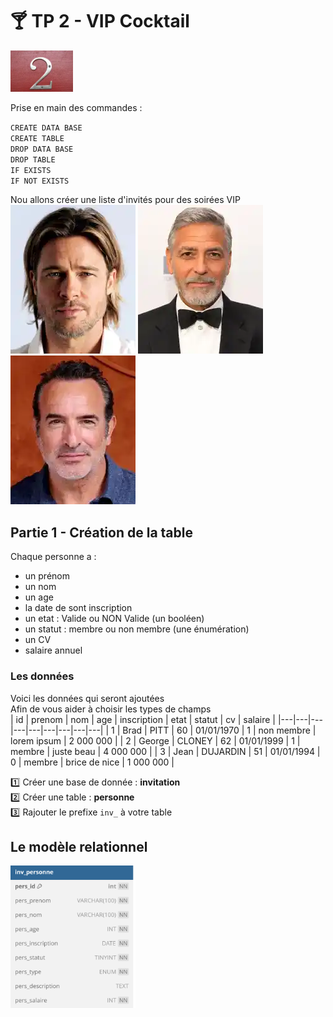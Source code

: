# :cocktail: TP 2 - VIP Cocktail
<img src="../img/num/two.webp" width="100"> 
  
Prise en main des commandes :  
  
<code>CREATE DATA BASE</code>    
<code>CREATE TABLE</code>    
<code>DROP DATA BASE</code>    
<code>DROP TABLE</code>    
<code>IF EXISTS</code>    
<code>IF NOT EXISTS</code>   
   
Nou allons créer une liste d'invités pour des soirées VIP  
![brad](../img/tp/tp2/brad.webp)
![george](../img/tp/tp2/george.webp)
![jean](../img/tp/tp2/jean.webp)
  

## Partie 1 - Création de la table
Chaque personne a :
  
- un prénom
- un nom  
- un age  
- la date de sont inscription
- un etat : Valide ou NON Valide (un booléen)
- un statut : membre ou non membre (une énumération)
- un CV
- salaire annuel
  


### Les données
Voici les données qui seront ajoutées  
Afin de vous aider  à choisir les types de champs  
| id | prenom | nom | age | inscription | etat | statut | cv | salaire |
|---|---|---|---|---|---|---|---|---|
| 1 | Brad | PITT | 60 | 01/01/1970 | 1 | non membre | lorem ipsum | 2 000 000 |
| 2 | George | CLONEY | 62 | 01/01/1999 | 1 | membre  | juste beau | 4 000 000 |
| 3 | Jean | DUJARDIN | 51 | 01/01/1994 | 0 | membre | brice de nice | 1 000 000 |

:one: Créer une base de donnée : **invitation**  
:two: Créer une table : **personne**  
:three: Rajouter le prefixe <code>inv_</code> à votre table   

## Le modèle relationnel
<img src="../img/db-svg/03-personne.svg" width="200">